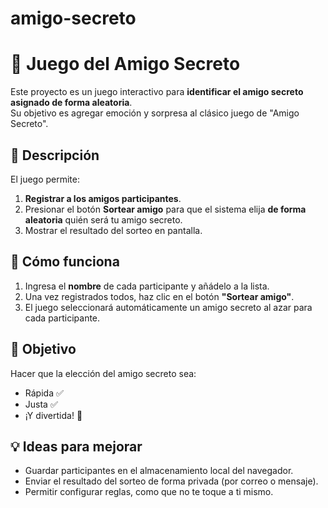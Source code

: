 # amigo-secreto
# 🎁 Juego del Amigo Secreto

Este proyecto es un juego interactivo para **identificar el amigo secreto asignado de forma aleatoria**.  
Su objetivo es agregar emoción y sorpresa al clásico juego de "Amigo Secreto".

## 📌 Descripción
El juego permite:
1. **Registrar a los amigos participantes**.
2. Presionar el botón **Sortear amigo** para que el sistema elija **de forma aleatoria** quién será tu amigo secreto.
3. Mostrar el resultado del sorteo en pantalla.

## 🚀 Cómo funciona
1. Ingresa el **nombre** de cada participante y añádelo a la lista.
2. Una vez registrados todos, haz clic en el botón **"Sortear amigo"**.
3. El juego seleccionará automáticamente un amigo secreto al azar para cada participante.

## 🎯 Objetivo
Hacer que la elección del amigo secreto sea:
- Rápida ✅  
- Justa ✅  
- ¡Y divertida! 🎉  

## 💡 Ideas para mejorar
- Guardar participantes en el almacenamiento local del navegador.
- Enviar el resultado del sorteo de forma privada (por correo o mensaje).
- Permitir configurar reglas, como que no te toque a ti mismo.
